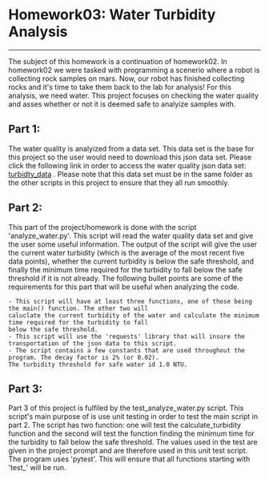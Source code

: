 

# **Homework03: Water Turbidity Analysis**

---

The subject of this homework is a continuation of homework02. In homework02 we were tasked with programming a scenerio where
a robot is collecting rock samples on mars. Now, our robot has finished collecting rocks and it's time to take them back to the
lab for analysis! For this analysis, we need water. This project focuses on checking the water quality and asses whether
or not it is deemed safe to analyize samples with. 

## Part 1:
The water quality is analyized from a data set. This data set is the base for this project so the user would need to download
this json data set. Please click the following link in order to access the water quality json data set: 
[turbidty_data](https://raw.githubusercontent.com/wjallen/turbidity/main/turbidity_data.json) . 
Please note that this data set must be in the same folder as the other scripts in this project to ensure that they all run smoothly.

## Part 2:
This part of the project/homework is done with the script 'analyze_water.py'. This script will read the water quality data 
set and give the user some useful information. The output of the script will give the user the current water turbidity (which 
is the average of the most recent five data points), whether the current turbidity is below the safe threshold, and finally 
the minimum time required for the turbidity to fall below the safe threshold if it is not already. The following bullet 
points are some of the requirements for this part that will be useful when analyzing the code. 
	
	- This script will have at least three functions, one of those being the main() function. The other two will 
	caluclate the current turbidity of the water and calculate the minimum time required for the turbidity to fall 
	below the safe threshold.
	- This script will use the 'requests' library that will insure the transportation of the json data to this script.
	- The script contains a few constants that are used throughout the program. The decay factor is 2% (or 0.02). 
	The turbidity threshold for safe water id 1.0 NTU.
		

## Part 3:
Part 3 of this project is fulfiled by the test_analyze_water.py script. This script's main purpose of is use unit testing 
in order to test the main script in part 2. The script has two function: one will test the calculate_turbidity function 
and the second will test the function finding the minimum time for the turbidity to fall below the safe threshold. The 
values used in the test are given in the project prompt and are therefore used in this unit test script. The program uses 
'pytest'. This will ensure that all functions starting with 'test_' will be run. 






